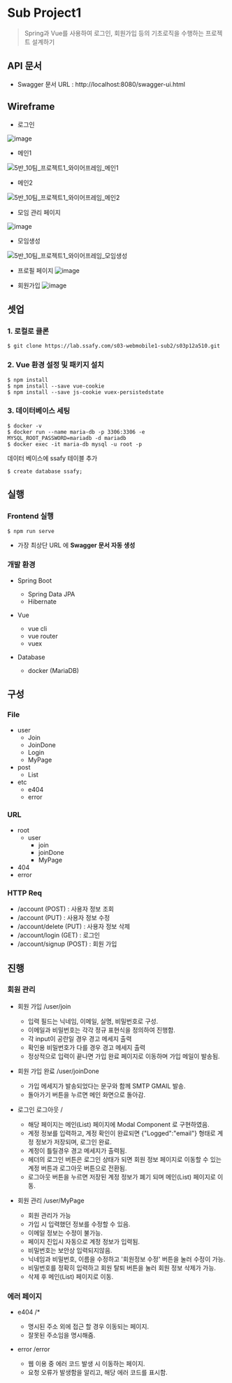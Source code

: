 # Sub Project1

> Spring과 Vue를 사용하여 로그인, 회원가입 등의 기초로직을 수행하는 프로젝트 설계하기

## API 문서
- Swagger 문서 URL : http://localhost:8080/swagger-ui.html

## Wireframe 

- 로그인

![image](https://user-images.githubusercontent.com/23401317/88033757-b321b200-cb7a-11ea-90cb-c8d490f7cf2b.png)

- 메인1

![5반_10팀_프로젝트1_와이어프레임_메인1](/uploads/a362e2da26b464a0599da301be6ee12d/5반_10팀_프로젝트1_와이어프레임_메인1.png)

 - 메인2

![5반_10팀_프로젝트1_와이어프레임_메인2](/uploads/ebd623981162e05f33e23f231a882a4c/5반_10팀_프로젝트1_와이어프레임_메인2.png)

 - 모임 관리 페이지

![image](/uploads/d750cae26380b2e6172b96a180205e7f/image.png)

 - 모임생성

![5반_10팀_프로젝트1_와이어프레임_모임생성](/uploads/901954942f0220864eb4464cf3ee3d25/5반_10팀_프로젝트1_와이어프레임_모임생성.png)

 - 프로필 페이지
![image](https://user-images.githubusercontent.com/49890780/88033962-f9771100-cb7a-11ea-85d8-8dd0cdf03874.png)

 - 회원가입
![image](https://user-images.githubusercontent.com/49890780/88034007-08f65a00-cb7b-11ea-9c71-bb194b1da114.png)


## 셋업

### 1. 로컬로 클론

```
$ git clone https://lab.ssafy.com/s03-webmobile1-sub2/s03p12a510.git
```

### 2. Vue 환경 설정 및 패키지 설치

```
$ npm install
$ npm install --save vue-cookie
$ npm install --save js-cookie vuex-persistedstate
```

### 3. 데이터베이스 세팅

```
$ docker -v
$ docker run --name maria-db -p 3306:3306 -e MYSQL_ROOT_PASSWORD=mariadb -d mariadb
$ docker exec -it maria-db mysql -u root -p
```

데이터 베이스에 ssafy 테이블 추가
```
$ create database ssafy;
```

## 실행

### Frontend 실행

```
$ npm run serve
```



- 가장 최상단 URL 에 **Swagger 문서 자동 생성**


### 개발 환경

- Spring Boot

  - Spring Data JPA
  - Hibernate

- Vue 

  - vue cli
  - vue router
  - vuex

- Database

  - docker (MariaDB)

  
## 구성

### File

- user
  - Join
  - JoinDone
  - Login
  - MyPage
- post
  - List
- etc
  - e404
  - error

### URL
- root
  - user
    - join
    - joinDone
    - MyPage
- 404
- error

### HTTP Req

- /account (POST) : 사용자 정보 조회
- /account (PUT)  : 사용자 정보 수정
- /account/delete (PUT) : 사용자 정보 삭제
- /account/login (GET) : 로그인
- /account/signup (POST) : 회원 가입

## 진행

### 회원 관리

- 회원 가입 /user/join
  - 입력 필드는 닉네임, 이메일, 실명, 비밀번호로 구성.
  - 이메일과 비밀번호는 각각 정규 표현식을 정의하여 진행함.
  - 각 input이 공란일 경우 경고 메세지 출력
  - 확인용 비밀번호가 다를 경우 경고 메세지 출력
  - 정상적으로 입력이 끝나면 가입 완료 페이지로 이동하며 가입 메일이 발송됨.

- 회원 가입 완료 /user/joinDone 
  - 가입 메세지가 발송되었다는 문구와 함께 SMTP GMAIL 발송.
  - 돌아가기 버튼을 누르면 메인 화면으로 돌아감.

- 로그인 로그아웃 / 
  - 해당 페이지는 메인(List) 페이지에 Modal Component 로 구현하였음.
  - 계정 정보를 입력하고, 계정 확인이 완료되면 {"Logged":"email"} 형태로 계정 정보가 저장되며, 로그인 완료.
  - 계정이 틀릴경우 경고 메세지가 출력됨.
  - 헤더의 로그인 버튼은 로그인 상태가 되면 회원 정보 페이지로 이동할 수 있는 계정 버튼과 로그아웃 버튼으로 전환됨.
  - 로그아웃 버튼을 누르면 저장된 계정 정보가 폐기 되며 메인(List) 페이지로 이동.

- 회원 관리 /user/MyPage 
  - 회원 관리가 가능
  - 가입 시 입력했던 정보를 수정할 수 있음.
  - 이메일 정보는 수정이 불가능.
  - 페이지 진입시 자동으로 계정 정보가 입력됨.
  - 비밀번호는 보안상 입력되지않음.
  - 닉네임과 비밀번호, 이름을 수정하고 '회원정보 수정' 버튼을 눌러 수정이 가능.
  - 비밀번호를 정확히 입력하고 회원 탈퇴 버튼을 눌러 회원 정보 삭제가 가능.
  - 삭제 후 메인(List) 페이지로 이동.


### 에러 페이지

- e404 /* 
  - 명시된 주소 외에 접근 할 경우 이동되는 페이지.
  - 잘못된 주소임을 명시해줌.
  
- error /error
  - 웹 이용 중 에러 코드 발생 시 이동하는 페이지.
  - 요청 오류가 발생함을 알리고, 해당 에러 코드를 표시함.
